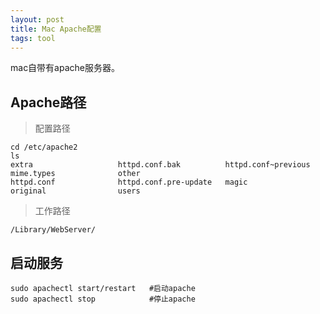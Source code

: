 ```yaml
---
layout: post
title: Mac Apache配置
tags: tool
---
```


mac自带有apache服务器。

## Apache路径

> 配置路径

```
cd /etc/apache2
ls
extra                   httpd.conf.bak          httpd.conf~previous     mime.types              other
httpd.conf              httpd.conf.pre-update   magic                   original                users
```

> 工作路径

```
/Library/WebServer/
```

## 启动服务

```
sudo apachectl start/restart   #启动apache
sudo apachectl stop            #停止apache
```

